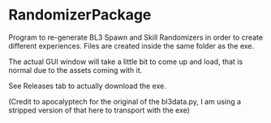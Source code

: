 # RandomizerPackage
 
Program to re-generate BL3 Spawn and Skill Randomizers in order to create different experiences. Files are created inside the same folder as the exe. 

The actual GUI window will take a little bit to come up and load, that is normal due to the assets coming with it.

See Releases tab to actually download the exe.

(Credit to apocalyptech for the original of the bl3data.py, I am using a stripped version of that here to transport with the exe)